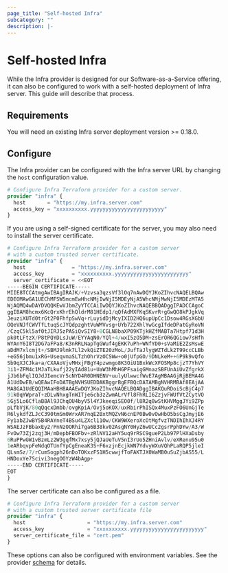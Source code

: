 ```yaml
---
page_title: "Self-hosted Infra"
subcategory: ""
description: |-
---
```


# Self-hosted Infra

While the Infra provider is designed for our Software-as-a-Service offering, it can also be configured to work with a self-hosted deployment of Infra server. This guide will describe that process.

## Requirements

You will need an existing Infra server deployment version >= 0.18.0.

## Configure

The Infra provider can be configured with the Infra server URL by changing the `host` configuration value.

```terraform
# Configure Infra Terraform provider for a custom server.
provider "infra" {
  host       = "https://my.infra.server.com"
  access_key = "xxxxxxxxxx.yyyyyyyyyyyyyyyyyyyyyyyy"
}
```

If you are using a self-signed certificate for the server, you may also need to install the server certificate.

```terraform
# Configure Infra Terraform provider for a custom server
# with a custom trusted server certificate.
provider "infra" {
  host               = "https://my.infra.server.com"
  access_key         = "xxxxxxxxxx.yyyyyyyyyyyyyyyyyyyyyyyy"
  server_certificate = <<EOT
-----BEGIN CERTIFICATE-----
MIIE8TCCAtmgAwIBAgIRAJK/+Vzvsa3qzsVf3lOq7nAwDQYJKoZIhvcNAQELBQAw
EDEOMAwGA1UEChMFSW5mcmEwHhcNMjIwNjI5MDEyNjA5WhcNMjMwNjI5MDEzMTA5
WjAQMQ4wDAYDVQQKEwVJbmZyYTCCAiIwDQYJKoZIhvcNAQEBBQADggIPADCCAgoC
ggIBAM8hcmx6KcQrxKhrEhQldrM81HEdp1/qQfAdMXFKqSKvrR+gGwQO8kPJgkVq
JeuziXUTd0trGt2P0FhfpSwVq+rLuyidDjMcyIXID2HQ6upUpCc1Dsow4RGsXGbU
OQeVNJfCWVTfLtuqScJYQdpzghtVuWMVvsg+UYb722XhlYwGcgIfdeDPatGyRoVN
/CzqC5kl5af0tJIRJ5zPASiQvSIY8+8CGLN8baXP09KTjkHZfMABTa7Htpf71d3H
pk0tLFtzX/P8tPQYDLsJuW/EYYAqN0/YQl+4/wxI5zO5DM+zsErOR6QGiow7sHfh
WYAnY6I8T2DG7aFPa8/K3nRRLNapTgGWuf4gEKK7uPh+WNfYD0+sVaMiE2ZsMswE
aDdM7xlcmjt+/SBMJ9lmk7Ll2vkQiZTE20zMoL/JufTaJlygWZTdLk2T99ccCLBb
+eG56jbmu1xRG+UseqvmaSLTzhOhrVzOCSWw+o0jUfpGO/9DNLkeM++6P9k9vQfo
Sb9qXJCJka+a/CXAAoVjvMHxjFBgY4pzwmgo8K3OiU1BxkWcXFOSMp8cjzT7YhVY
3i1+ZFM4c1MJaTLkufj22yIAd81u+UaW3hMhHGPFsaigGMnazSBFUnAiUvZfgrkX
jJb6bFqlIQJdJIemcVr5cNYD4R0DHNENV+uulyUlwwcfWvE7AgMBAAGjRjBEMA4G
A1UdDwEB/wQEAwIFoDATBgNVHSUEDDAKBggrBgEFBQcDATAMBgNVHRMBAf8EAjAA
MA8GA1UdEQQIMAaHBH8AAAEwDQYJKoZIhvcNAQELBQADggIBAKQuRDoiScBjC4p7
91k0qYWpraT+zDLvNhxgTnWITje6cb3zZwmALrVfl8FhRLI6ZzjvFWUfVtZCytVO
5Gj5Lo6CflaB8Al9JChqOU4byV5l4YJkeeqiSEO0f/l8R2q8wStKHVMggJYi9ZPp
pLfbVjK/80qQqcxDmbb/ovgKpiA/Ovj5oKOX/uxRbirPhISQx4MuxPzFO6UnGjTe
R6lykdfZLJcC390tmSm0WrxAR7nqE2BxtMQZvN6cnEP0Bw0vOwHbO5bsCgJmyjE6
Fy1abZJwBY5B4RAYneT4BSu4LZXcl11Ow/CKW9WXeroXcOtMgfvzTNDIhIhXJ4RY
WSAEJzFBbaxEy2/PnNzOORhi7ga6B38kv02AsgNY0HyZ6wUCc2gsrPphDYw/A3/W
FvOw73Zj2zqj3H/mDepbFBOFbv+zRlNV12aHY5uq9rRSC9gueP2Lb97PlHXaDsby
6RuPPwGW1vBzmLz2W3gqfMx7xsy5jQJaUeTuV5nI3rUo5ZHniAvlv/eXRenu95u0
1eARbqvpFeNdqOTUnfYpCgEneaK3S+F6xzjnEcjkWN7YdvyWXuVQhPLaRQP5jleI
QLsmSz/7/rCumSogph26nDoTOKxzFS1H5cwwjfToFAKTJX0WaMB0uSuZjbAS55/L
HNDoxYe7Scivi3negOOYzW4bAgp+
-----END CERTIFICATE-----
EOT
}
```

The server certificate can also be configured as a file.

```terraform
# Configure Infra Terraform provider for a custom server
# with a custom trusted server certificate file
provider "infra" {
  host                    = "https://my.infra.server.com"
  access_key              = "xxxxxxxxxx.yyyyyyyyyyyyyyyyyyyyyyyy"
  server_certificate_file = "cert.pem"
}
```

These options can also be configured with environment variables. See the provider [schema](..#schema) for details.
